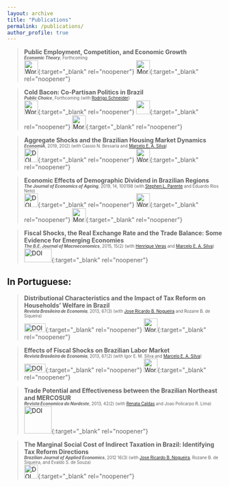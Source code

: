 ```yaml
---
layout: archive
title: "Publications"
permalink: /publications/
author_profile: true
---
```


> **Public Employment, Competition, and Economic Growth**  <br/>
> <span style="font-size:0.7em"> **_Economic Theory_**, Forthcoming  </span>  
> [<img src="https://upload.wikimedia.org/wikipedia/commons/8/87/PDF_file_icon.svg" width="32" height="32" title="Working Paper">](https://github.com/diogobaerlocher/publicEmp_Growth/blob/main/publicEmp.pdf){:target="_blank" rel="noopener"} [<img src="https://upload.wikimedia.org/wikipedia/commons/9/91/Octicons-mark-github.svg" width="32" height="32" title="More about this Project">](https://github.com/diogobaerlocher/publicEmp_Growth){:target="_blank" rel="noopener"}

> **Cold Bacon: Co-Partisan Politics in Brazil**<br/>
> <span style="font-size:0.7em"> **_Public Choice_**, Forthcoming (with [Rodrigo Schneider](https://sites.google.com/view/rodrigoaraujoschneider))</span>  
> [<img src="https://upload.wikimedia.org/wikipedia/commons/8/87/PDF_file_icon.svg" width="32" height="32" title="Working Paper">](https://github.com/diogobaerlocher/ColdBacon/blob/main/coldbacon.pdf){:target="_blank" rel="noopener"} [<img src="https://static.ssrn.com/cfincludes/img/favicon/safari-pinned-tab.svg?v=2" width="32" height="32">](https://papers.ssrn.com/sol3/papers.cfm?abstract_id=3498966){:target="_blank" rel="noopener"} [<img src="https://upload.wikimedia.org/wikipedia/commons/9/91/Octicons-mark-github.svg" width="32" height="32" title="More about this Project">](https://github.com/diogobaerlocher/ColdBacon){:target="_blank" rel="noopener"}

> **Aggregate Shocks and the Brazilian Housing Market Dynamics**<br/>
> <span style="font-size:0.7em"> **_EconomiA_**, 2019, 20(2) (with Cassio N. Bessaria and [Marcelo E. A. Silva](https://sites.google.com/site/marceloeasilva/)) </span>   
> [<img src="https://upload.wikimedia.org/wikipedia/commons/e/e7/Elsevier.svg" width="32" height="32" title="DOI">](https://doi.org/10.1016/j.econ.2019.08.001){:target="_blank" rel="noopener"} [<img src="https://upload.wikimedia.org/wikipedia/commons/8/87/PDF_file_icon.svg" width="32" height="32" title="Working Paper">](../files/housing_local.pdf){:target="_blank" rel="noopener"}  

> **Economic Effects of Demographic Dividend in Brazilian Regions**<br/>
> <span style="font-size:0.7em"> **_The Journal of Economics of Ageing_**, 2019, 14, 100198  (with [Stephen L. Parente](https://publish.illinois.edu/parente/) and Eduardo Rios Neto) </span>   
> [<img src="https://upload.wikimedia.org/wikipedia/commons/e/e7/Elsevier.svg" width="32" height="32" title="DOI">](https://doi.org/10.1016/j.jeoa.2019.100198){:target="_blank" rel="noopener"} [<img src="https://upload.wikimedia.org/wikipedia/commons/8/87/PDF_file_icon.svg" width="32" height="32" title="Working Paper">](../files/dividend_revised.pdf){:target="_blank" rel="noopener"} [<img src="https://upload.wikimedia.org/wikipedia/commons/9/91/Octicons-mark-github.svg" width="32" height="32" title="More about this Project">](https://github.com/diogobaerlocher/DemDivBrazil){:target="_blank" rel="noopener"}

> **Fiscal Shocks, the Real Exchange Rate and the Trade Balance: Some Evidence for Emerging Economies**<br/>
> <span style="font-size:0.7em"> **_The B.E. Journal of Macroeconomics_**,  2015, 15(2) (with [Henrique Veras](https://sites.google.com/view/henriquefonseca/home) and [Marcelo E. A. Silva](https://sites.google.com/site/marceloeasilva/))  </span>   
> [<img src="https://upload.wikimedia.org/wikipedia/commons/b/b4/Verlag_Walter_de_Gruyter_Logo.svg" width="64" height="32" title="DOI">](https://doi.org/10.1515/bejm-2014-0018){:target="_blank" rel="noopener"}


## In Portuguese:

> **Distributional Characteristics and the Impact of Tax Reform on Households’ Welfare in Brazil**<br/>
> <span style="font-size:0.7em"> **_Revista Brasileira de Economia_**, 2013, 67(3) (with [Jose Ricardo B. Nogueira](https://scholar.google.com/citations?user=8EEOl-sAAAAJ&hl=en) and Rozane B. de Siqueira)  </span>   
[<img src="https://upload.wikimedia.org/wikipedia/commons/c/cf/Logo_FGV_-_Funda%C3%A7%C3%A3o_Getulio_Vargas.png" width="50" height="20" title="DOI">](http://bibliotecadigital.fgv.br/ojs/index.php/rbe/article/view/6159){:target="_blank" rel="noopener"} [<img src="https://upload.wikimedia.org/wikipedia/commons/8/87/PDF_file_icon.svg" width="32" height="32" title="Working Paper">](https://www.anpec.org.br/encontro/2011/inscricao/arquivos/000-ede137cf4e6b2040116d9a4d333e845f.pdf){:target="_blank" rel="noopener"}

> **Effects of Fiscal Shocks on Brazilian Labor Market**<br/>
> <span style="font-size:0.7em"> **_Revista Brasileira de Economia_**, 2013, 67(2) (with Igor E. M. Silva and [Marcelo E. A. Silva](https://sites.google.com/site/marceloeasilva/))  </span>   
[<img src="https://upload.wikimedia.org/wikipedia/commons/c/cf/Logo_FGV_-_Funda%C3%A7%C3%A3o_Getulio_Vargas.png" width="50" height="20" title="DOI">](http://bibliotecadigital.fgv.br/ojs/index.php/rbe/article/view/3890){:target="_blank" rel="noopener"} [<img src="https://upload.wikimedia.org/wikipedia/commons/8/87/PDF_file_icon.svg" width="32" height="32" title="Working Paper">](https://www.anpec.org.br/encontro/2011/inscricao/arquivos/000-ede137cf4e6b2040116d9a4d333e845f.pdf){:target="_blank" rel="noopener"}

> **Trade Potential and Effectiveness  between the Brazilian Northeast and MERCOSUR**<br/>
> <span style="font-size:0.7em"> **_Revista Economica do Nordeste_**, 2013, 42(2) (with [Renata Caldas](https://www.sites.google.com/site/renatamcaldas) and Joao Policarpo R. Lima) </span>   
> [<img src="https://upload.wikimedia.org/wikipedia/commons/7/7a/Logo_BNB_%281%29.svg" width="64" height="64" title="DOI">](https://www.bnb.gov.br/etene/ren){:target="_blank" rel="noopener"}

> **The Marginal Social Cost of Indirect Taxation in Brazil: Identifying Tax Reform Directions**<br/>
> <span style="font-size:0.7em"> **_Brazilian Journal of Applied Economics_**, 2012 16(3) (with [Jose Ricardo B. Nogueira](https://scholar.google.com/citations?user=8EEOl-sAAAAJ&hl=en), Rozane B. de Siqueira, and Evaldo S. de Souza)  </span>   
[<img src="https://upload.wikimedia.org/wikipedia/commons/e/ed/Logo_Fearp.jpg" width="32" height="32" title="DOI">](https://www.scielo.br/scielo.php?pid=S1413-80502012000300001&script=sci_arttext){:target="_blank" rel="noopener"}

